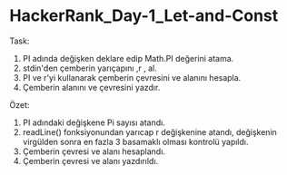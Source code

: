 # HackerRank_Day-1_Let-and-Const

Task:

1. PI adında değişken deklare edip Math.PI değerini atama.
2. stdin'den çemberin yarıçapını ,r , al.
3. PI ve r'yi kullanarak çemberin çevresini ve alanını hesapla.
4. Çemberin alanını ve çevresini yazdır.

Özet:

1. PI adındaki değişkene Pi sayısı atandı.
2. readLine() fonksiyonundan yarıcap r değişkenine atandı, değişkenin virgülden sonra en fazla 3 basamaklı olması kontrolü yapıldı.
3. Çemberin çevresi ve alanı hesaplandı.
4. Çemberin çevresi ve alanı yazdırıldı.
